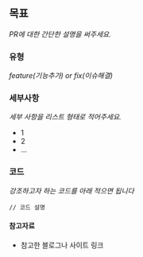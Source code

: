 ## 목표
_PR에 대한 간단한 설명을 써주세요._

### 유형
_feature(기능추가) or fix(이슈해결)_

### 세부사항
_세부 사항을 리스트 형태로 적어주세요._

- 1
- 2
- ...

### 코드
_강조하고자 하는 코드를 아래 적으면 됩니다_

```
// 코드 설명
```

#### 참고자료
- 참고한 블로그나 사이트 링크


